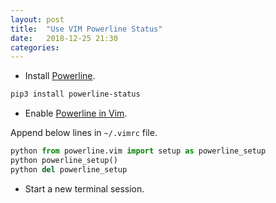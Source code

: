 ```yaml
---
layout: post
title:  "Use VIM Powerline Status"
date:   2018-12-25 21:30
categories:
---
```


- Install [Powerline][powerline-installation].

```bash
pip3 install powerline-status
```

- Enable [Powerline in Vim][enable-vim-statusline].

Append below lines in `~/.vimrc` file.

```python
python from powerline.vim import setup as powerline_setup
python powerline_setup()
python del powerline_setup
```

- Start a new terminal session.

[powerline-installation]: https://powerline.readthedocs.io/en/latest/installation.html

[enable-vim-statusline]: https://powerline.readthedocs.io/en/latest/usage/other.html#vim-statusline
